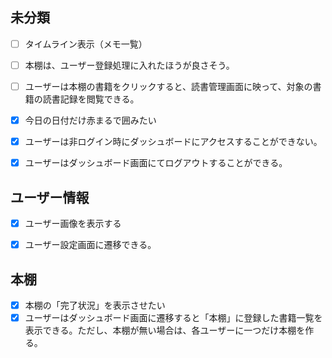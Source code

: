 ## 未分類

- [ ] タイムライン表示（メモ一覧）
- [ ] 本棚は、ユーザー登録処理に入れたほうが良さそう。
- [ ] ユーザーは本棚の書籍をクリックすると、読書管理画面に映って、対象の書籍の読書記録を閲覧できる。

- [x] 今日の日付だけ赤まるで囲みたい
- [x] ユーザーは非ログイン時にダッシュボードにアクセスすることができない。
- [x] ユーザーはダッシュボード画面にてログアウトすることができる。



## ユーザー情報

- [x] ユーザー画像を表示する
- [x] ユーザー設定画面に遷移できる。


## 本棚

- [x] 本棚の「完了状況」を表示させたい
- [x] ユーザーはダッシュボード画面に遷移すると「本棚」に登録した書籍一覧を表示できる。ただし、本棚が無い場合は、各ユーザーに一つだけ本棚を作る。
